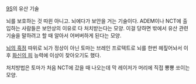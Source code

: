 [9S](9S.md)의 유산 기술

뇌를 보호하는 것 따윈 아니고. 뇌에다가 보안을 거는 기술이다. ADEM이나 NCT에 출입하는 사람들은 보안상의 이유로 다 처치받는다는
모양. 이걸 당하면 밖에서 유산 관련 기술을 말하려고 할 때 알아서 어버버하게 된다는 모양.  

[뇌의 흑점](%EB%87%8C%EC%9D%98%20%ED%9D%91%EC%A0%90.md) 따위로 뇌가 정상이 아닌 토마는 브레인
프로텍트로 뇌를 한번 헤짚어놔서 이후 [화신의 피](%ED%99%94%EC%8B%A0%EC%9D%98%20%ED%94%BC.md)
능력에 이상이 찾아오기도 했다.

처치방법은 토마가 처음 NCT에 갔을 때 나오는데 막 레이저가 머리에 직접 뿅뿅 쏘이는 모양.  

